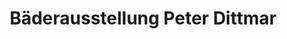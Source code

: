 ---
title: "Bäderausstellung Peter Dittmar"
url: /kaltennordheim/baederausstellung-peter-dittmar/
shop: Badezimmer
---